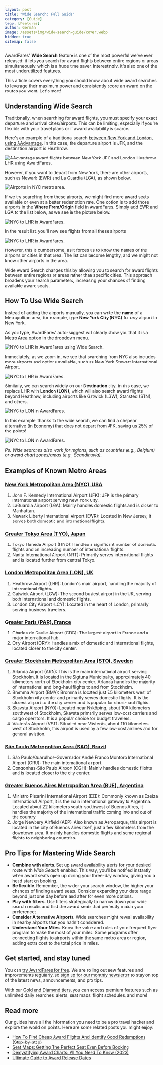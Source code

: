 ```yaml
---
layout: post
title: "Wide Search: Full Guide"
category: [Guide]
tags: [Features]
author: Germán
image: /assets/img/wide-search-guide/cover.webp
hidden: true
sitemap: false
---
```


AwardFares' **Wide Search** feature is one of the most powerful we've ever released: it lets you search for award flights between entire regions or areas simultaneously, which is a huge time saver. Interestingly, it's also one of the most underutilized features.

This article covers everything you should know about wide award searches to leverage their maximum power and consistently score an award on the routes you want. Let's start!

## Understanding Wide Search

Traditionally, when searching for award flights, you must specify your exact departure and arrival cities/airports. This can be limiting, especially if you're flexible with your travel plans or if award availability is scarce.

Here's an example of a traditional search [between New York and London, using AAdvantage](https://awardfares.com/search?JFK.LHR.;z:aadvantage). In this case, the departure airport is JFK, and the destination airport is Heathrow.

<img src="../assets/img/wide-search-guide/jfk-lhr-traditional.webp" alt="AAdvantage award flights between New York JFK and London Heathrow LHR using AwardFares." class="noborder"/>

However, if you want to depart from New York, there are other airports, such as Newark (EWR) and La Guardia (LGA), as shown below.

<img src="../assets/img/wide-search-guide/nyc-airports.webp" alt="Airports in NYC metro area." class="noborder"/>

If we try searching from these airports, we might find more award seats available or even at a better redemption rate. One option is to add those airports in the **Where From/Origin** field in AwardFares. Simply add EWR and LGA to the list below, as we see in the picture below:

<img src="../assets/img/wide-search-guide/manual-traditional-map.webp" alt="NYC to LHR in AwardFares." class="noborder"/>

In the result list, you'll now see flights from all these airports

<img src="../assets/img/wide-search-guide/manual-traiditional-list.webp" alt="NYC to LHR in AwardFares." class="noborder"/>

However, this is cumbersome, as it forces us to know the names of the airports or cities in that area. The list can become lengthy, and we might not know other airports in the area.

Wide Award Search changes this by allowing you to search for award flights between entire regions or areas rather than specific cities. This approach broadens your search parameters, increasing your chances of finding available award seats.

## How To Use Wide Search

Instead of adding the airports manually, you can write the **name** of a Metropolitan area, for example, type **New York City (NYC)** for *any* airport in New York.

As you type, AwardFares' auto-suggest will clearly show you that it is a Metro Area option in the dropdown menu.

<img src="../assets/img/wide-search-guide/nyc-metro.webp" alt="NYC to LHR in AwardFares using Wide Search." class="noborder"/>

Immediately, as we zoom in, we see that searching from NYC also includes more airports and options available, such as New York Stewart International Airport.

<img src="../assets/img/wide-search-guide/nyc-metro-map.webp" alt="NYC to LHR in AwardFares." class="noborder"/>

Similarly, we can search widely on our **Destination** city. In this case, we replace LHR with **London (LON)**, which will also search award flights beyond Heathrow, including airports like Gatwick (LGW), Stansted (STN), and others.

<img src="../assets/img/wide-search-guide/lon-metro.webp" alt="NYC to LON in AwardFares." class="noborder"/>

In this example, thanks to the wide search, we can find a chepear alternative (in Economy) that does not depart from JFK, saving us 25% of the points!

<img src="../assets/img/wide-search-guide/nyc-lon-results.webp" alt="NYC to LON in AwardFares." class="noborder"/>

*Ps. Wide searches also work for regions, such as countries (e.g., Belgium) or award chart zones/areas (e.g., Scandinavia).*

## Examples of Known Metro Areas

### [New York Metropolitan Area (NYC), USA](https://awardfares.com/search?area:NYC..)

1. John F. Kennedy International Airport (JFK): JFK is the primary international airport serving New York City.
2. LaGuardia Airport (LGA): Mainly handles domestic flights and is closer to Manhattan.
3. Newark Liberty International Airport (EWR): Located in New Jersey, it serves both domestic and international flights.

### [Greater Tokyo Area (TYO), Japan](https://awardfares.com/search?area:TYO..)

1. Tokyo Haneda Airport (HND): Handles a significant number of domestic flights and an increasing number of international flights.
2. Narita International Airport (NRT): Primarily serves international flights and is located further from central Tokyo.

### [London Metropolitan Area (LON), UK](https://awardfares.com/search?area:NYC..)

1. Heathrow Airport (LHR): London's main airport, handling the majority of international flights.
2. Gatwick Airport (LGW): The second busiest airport in the UK, serving both international and domestic flights.
3. London City Airport (LCY): Located in the heart of London, primarily serving business travelers.

### G[reater Paris (PAR), France](https://awardfares.com/search?area:NYC..)

1. Charles de Gaulle Airport (CDG): The largest airport in France and a major international hub.
2. Orly Airport (ORY): Handles a mix of domestic and international flights, located closer to the city center.

### [Greater Stockholm Metropolitan Area (STO), Sweden](https://awardfares.com/search?area:NYC..)

1. Arlanda Airport (ARN): This is the main international airport serving Stockholm. It is located in the Sigtuna Municipality, approximately 40 kilometers north of Stockholm city center. Arlanda handles the majority of international and long-haul flights to and from Stockholm.
2. Bromma Airport (BMA): Bromma is located just 7.5 kilometers west of Stockholm city center and primarily serves domestic flights. It is the closest airport to the city center and is popular for short-haul flights.
3. Skavsta Airport (NYO): Located near Nyköping, about 100 kilometers southwest of Stockholm, Skavsta primarily serves low-cost carriers and cargo operators. It is a popular choice for budget travelers.
4. Västerås Airport (VST): Situated near Västerås, about 110 kilometers west of Stockholm, this airport is used by a few low-cost airlines and for general aviation.

### [São Paulo Metropolitan Area (SAO), Brazil](https://awardfares.com/search?area:NYC..)

1. São Paulo/Guarulhos–Governador André Franco Montoro International Airport (GRU): The main international airport.
2. Congonhas-São Paulo Airport (CGH): Mainly handles domestic flights and is located closer to the city center.

### [Greater Buenos Aires Metropolitan Area (BUE), Argentina](https://awardfares.com/search?area:NYC..)

1. Ministro Pistarini International Airport (EZE): Commonly known as Ezeiza International Airport, it is the main international gateway to Argentina. Located about 22 kilometers south-southwest of Buenos Aires, it handles the majority of the international traffic coming into and out of the country.
2. Jorge Newbery Airfield (AEP): Also known as Aeroparque, this airport is located in the city of Buenos Aires itself, just a few kilometers from the downtown area. It mainly handles domestic flights and some regional flights to neighboring countries.

## Pro Tips for Mastering Wide Search

* **Combine with alerts**. Set up award availability alerts for your desired route with *Wide Search* enabled. This way, you'll be notified instantly when award seats open up during your three-day window, giving you a head start on booking.
* **Be flexible**. Remember, the wider your search window, the higher your chances of finding award seats. Consider expanding your date range beyond just one day before and after for even more options.
* **Play with filters**. Use filters strategically to narrow down your wide search results and find the award seats that perfectly match your preferences.
* **Consider Alternative Airports**. Wide searches might reveal availability in nearby airports that you hadn't considered.
* **Understand Your Miles**. Know the value and rules of your frequent flyer program to make the most of your miles. Some programs offer connecting flights to airports within the same metro area or region, adding extra cost to the total price in miles.

## Get started, and stay tuned

You can [try AwardFares for free](https://awardfares.com/). We are rolling out new features and improvements regularly, so [sign up for our monthly newsletter](https://awardfares.com/newsletter) to stay on top of the latest news, announcements, and pro tips.

With our [Gold and Diamond tiers](https://awardfares.com/pricing), you can access premium features such as unlimited daily searches, alerts, seat maps, flight schedules, and more!

## Read more

Our guides have all the information you need to be a pro travel hacker and explore the world on points. Here are some related posts you might enjoy:

- [How To Find Cheap Award Flights And Identify Good Redemptions (Step-by-step)](https://blog.awardfares.com/how-to-find-cheap-award-flights/)
- [Seat Maps: Getting The Perfect Seat Even Before Booking](https://blog.awardfares.com/seatmaps-guide/)
- [Demystifying Award Charts: All You Need To Know (2023)](https://blog.awardfares.com/demystifying-award-charts/)
- [Ultimate Guide to Award Release Dates](https://blog.awardfares.com/ultimate-guide-to-award-release-dates)